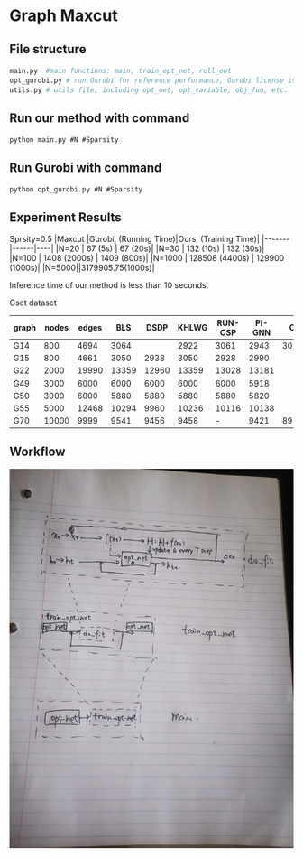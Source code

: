 # Graph Maxcut
## File structure
```python
main.py  #main functions: main, train_opt_net, roll_out
opt_gurobi.py # run Gurobi for reference performance, Gurobi license is required
utils.py # utils file, including opt_net, opt_variable, obj_fun, etc.
```
## Run our method with command 

```
python main.py #N #Sparsity
```

## Run Gurobi with command 

```
python opt_gurobi.py #N #Sparsity
```


## Experiment Results

Sprsity=0.5
|Maxcut |Gurobi, (Running Time)|Ours, (Training Time)|
|-------|------|----|
|N=20   | 67 (5s)  | 67 (20s)|
|N=30   | 132 (10s)  | 132 (30s)|
|N=100   | 1408 (2000s)  | 1409 (800s)|
|N=1000   |  128508 (4400s)  |  129900 (1000s)|
|N=5000||3179905.75(1000s)|

Inference time of our method is less than 10 seconds.


Gset dataset

| graph | nodes| edges | BLS | DSDP | KHLWG | RUN-CSP | PI-GNN |Ours| relative error $\epsilon$ |
|---|----------|-------|-----|-----|--------|----------|------|----|---------------------------|
| G14 | 800 | 4694 |3064| | 2922 | 3061 | 2943 | 3026 || $0.81 \%$|
|G15 | 800 | 4661 | $3050$ | 2938 | $3050$ | 2928 | 2990 || $1.29 \%$ |
|G22 | 2000 | 19990 | $13359$ | 12960 | $13359$ | 13028 | 13181 || $0.89 \%$ |
|G49 | 3000 | 6000 | $6000$ | $6000$ | $6000$ | $6000$ | 5918 || $1.37 \%$ |
|G50 | 3000 | 6000 | $5880$ | $5880$ | $5880$ | $5880$ | 5820 || $1.00 \%$ |
|G55 | 5000 | 12468 | $10294$ | 9960 | 10236 | 10116 | 10138 || $1.25 \%$ |
|G70 | 10000 | 9999 | $9541$ | 9456 | 9458 | - | 9421 |8917.02 | $1.20 \%$ |



## Workflow
 ![pipeline](pipeline.jpg)
